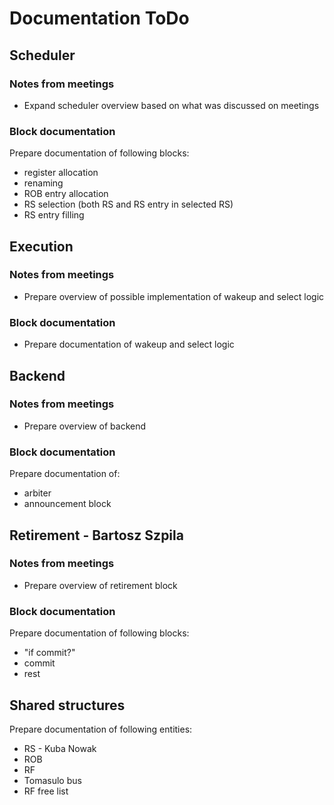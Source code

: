 # Documentation ToDo

## Scheduler

### Notes from meetings

- Expand scheduler overview based on what was discussed on meetings

### Block documentation

Prepare documentation of following blocks:
- register allocation
- renaming
- ROB entry allocation
- RS selection (both RS and RS entry in selected RS)
- RS entry filling


## Execution

### Notes from meetings

- Prepare overview of possible implementation of wakeup and select logic

### Block documentation

- Prepare documentation of wakeup and select logic


## Backend

### Notes from meetings

- Prepare overview of backend

### Block documentation

Prepare documentation of:
- arbiter
- announcement block


## Retirement - Bartosz Szpila

### Notes from meetings

- Prepare overview of retirement block

### Block documentation

Prepare documentation of following blocks:
- "if commit?"
- commit
- rest


## Shared structures

Prepare documentation of following entities:
- RS - Kuba Nowak
- ROB
- RF
- Tomasulo bus
- RF free list

